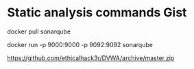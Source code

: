 # Static analysis commands Gist

docker pull sonarqube

docker run -p 9000:9000 -p 9092:9092 sonarqube

https://github.com/ethicalhack3r/DVWA/archive/master.zip 
